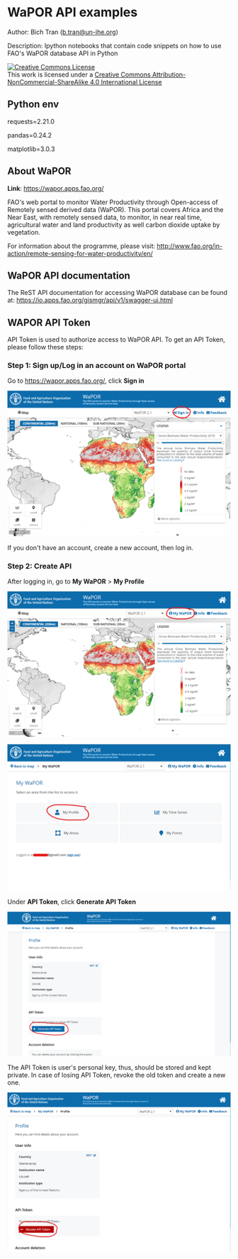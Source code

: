 # WaPOR API examples

Author: Bich Tran (b.tran@un-ihe.org)

Description: Ipython notebooks that contain code snippets on how to use FAO's WaPOR database API in Python

<html>
  <head>
    <a rel="license" href="http://creativecommons.org/licenses/by-nc-sa/4.0/"><img alt="Creative Commons License" style="border-width:0" src="https://i.creativecommons.org/l/by-nc-sa/4.0/88x31.png" /></a><br />This work is licensed under a <a rel="license" href="http://creativecommons.org/licenses/by-nc-sa/4.0/">Creative Commons Attribution-NonCommercial-ShareAlike 4.0 International License</a>
  </head>
</html>

## Python env

requests=2.21.0

pandas=0.24.2

matplotlib=3.0.3

## About WaPOR

**Link**: https://wapor.apps.fao.org/

FAO's web portal to monitor Water Productivity through Open-access of Remotely sensed derived data (WaPOR). 
This portal covers Africa and the Near East, with remotely sensed data, to monitor, in near real time, agricultural water and land productivity as well carbon dioxide uptake by vegetation.

For information about the programme, please visit: http://www.fao.org/in-action/remote-sensing-for-water-productivity/en/

## WaPOR API documentation

The ReST API documentation for accessing WaPOR database can be found at: https://io.apps.fao.org/gismgr/api/v1/swagger-ui.html

## WAPOR API Token

API Token is used to authorize access to WaPOR API. To get an API Token, please follow these steps:

### Step 1: Sign up/Log in an account on WaPOR portal

Go to https://wapor.apps.fao.org/, click **Sign in**

![](/img/1_signin.png)

If you don't have an account, create a new account, then log in.

### Step 2: Create API

After logging in, go to **My WaPOR** > **My Profile** 

![](/img/2_mywapor.png)

![](/img/3_myprofile.png)

Under **API Token**, click **Generate API Token**

![](/img/4_generatetoken.png)

The API Token is user's personal key, thus, should be stored and kept private. In case of losing API Token, revoke the old token and create a new one.

![](/img/5_revoketoken.png)


